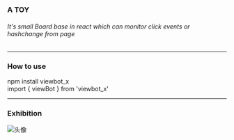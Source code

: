 
### A TOY
###### It's small Board base in react which can monitor click events or hashchange from page 

----
### How to use
  npm install viewbot_x <br/>
  import { viewBot } from 'viewbot_x'

----
### Exhibition
![头像](http://47.101.199.43:8089/eventsBoard.png)

   
 

